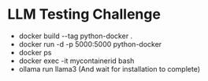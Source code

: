 # LLM Testing Challenge

- docker build --tag python-docker .
- docker run -d -p 5000:5000 python-docker
- docker ps
- docker exec -it mycontainerid bash
- ollama run llama3 (And wait for installation to complete)

